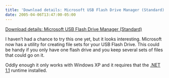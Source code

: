 ```yaml
---
title: 'Download details: Microsoft USB Flash Drive Manager (Standard)'
date: 2005-04-06T13:47:00-05:00
---
```

[Download details: Microsoft USB Flash Drive Manager (Standard)](http://www.microsoft.com/downloads/details.aspx?familyid=94991901-bfc4-485e-bcae-c9df0accdaae&displaylang=en)

I haven&#8217;t had a chance to try this one yet, but it looks interesting. Microsoft now has a utility for creating file sets for your USB Flash Drive. This could be handy if you only have one flash drive and you keep several sets of files that could go on it.

Oddly enough it only works with Windows XP and it requires that the [.NET 1.1](http://www.microsoft.com/net/) runtime installed.
